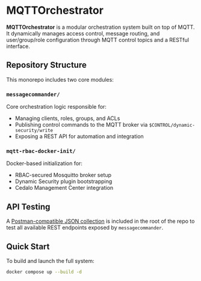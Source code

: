 # MQTTOrchestrator

**MQTTOrchestrator** is a modular orchestration system built on top of MQTT. It dynamically manages access control, message routing, and user/group/role configuration through MQTT control topics and a RESTful interface.

## Repository Structure

This monorepo includes two core modules:

### `messagecommander/`
Core orchestration logic responsible for:

- Managing clients, roles, groups, and ACLs
- Publishing control commands to the MQTT broker via `$CONTROL/dynamic-security/write`
- Exposing a REST API for automation and integration

### `mqtt-rbac-docker-init/`
Docker-based initialization for:

- RBAC-secured Mosquitto broker setup
- Dynamic Security plugin bootstrapping
- Cedalo Management Center integration

## API Testing

A [Postman-compatible JSON collection](./MQTTOrchestrator.postman_collection.json) is included in the root of the repo to test all available REST endpoints exposed by `messagecommander`.

## Quick Start

To build and launch the full system:

```bash
docker compose up --build -d
